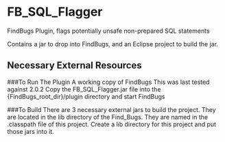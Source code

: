 FB_SQL_Flagger
==============

FindBugs Plugin, flags potentially unsafe non-prepared SQL statements

Contains a jar to drop into FindBugs, and an Eclipse project to build the jar.


Necessary External Resources
----------------------------

###To Run The Plugin
A working copy of FindBugs
This was last tested against 2.0.2
Copy the FB_SQL_Flagger.jar file into the {FindBugs_root_dir}/plugin directory and start FindBugs

###To Build
There are 3 necessary external jars to build the project.
They are located in the lib directory of the Find_Bugs.
They are named in the .classpath file of this project.
Create a lib directory for this project and put those jars into it.
